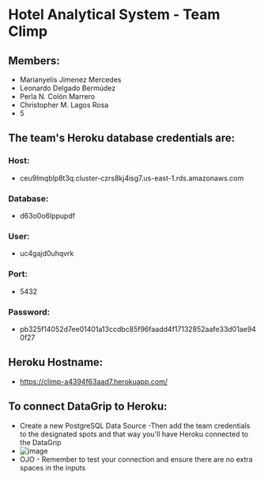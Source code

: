 # Hotel Analytical System - Team Climp

## Members:
- Marianyelis Jimenez Mercedes
- Leonardo Delgado Bermúdez
- Perla N. Colón Marrero
- Christopher M. Lagos Rosa
- 5

## The team's Heroku database credentials are:
### Host:
- ceu9lmqblp8t3q.cluster-czrs8kj4isg7.us-east-1.rds.amazonaws.com
### Database:
- d63o0o6lppupdf
### User:
- uc4gajd0uhqvrk
### Port:
- 5432
### Password:
- pb325f14052d7ee01401a13ccdbc85f96faadd4f17132852aafe33d01ae940f27

## Heroku Hostname:
- https://climp-a4394f63aad7.herokuapp.com/

## To connect DataGrip to Heroku:

- Create a new PostgreSQL Data Source
-Then add the team credentials to the designated spots and that way you'll have Heroku connected to the DataGrip
-  ![image](https://github.com/CIIC4060-ICOM5016-SPRING-2024/hotel-analytical-system-climp/assets/93553908/60a2296c-c1ae-47cd-9b7a-0b073042238b)
-  OJO - Remember to test your connection and ensure there are no extra spaces in the inputs
